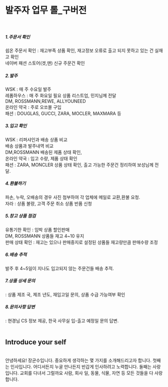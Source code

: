 ﻿<h1> 발주자 업무 롤_구버전 </h1><br>

<h5>1.주문서 확인<br></h5>
  쉽온 주문서 확인 : 재고부족 상품 확인, 재고정보 오류로 출고 되지 못하고 있는 건 실재고 확인<br>
  네이버 패션 스토어(겟,맨) 신규 주문건 확인<br>
<h5>2.발주<br></h5>
  WSK : 매 주 수요일 발주<br> 
  레폼하우스 : 매 주 화요일 필요 상품 리스트업, 민지님께 전달<br>
  DM, ROSSMANN,REWE, ALLYOUNEED<br>
  온라인 약국 : 주로 오쏘몰 구입<br>
  패션 : DOUGLAS, GUCCI, ZARA, MOCLER, MAXMARA 등<br>
<h5>3.입고 확인<br></h5>
  WSK :  리퍼샤인과 배송 상품 비교<br> 
           배송 상품과 발주내역 비교<br>
  DM,ROSSMANN 배송된 제품 상태 확인,<br>
  온라인 약국 : 입고 수량, 제품 상태 확인<br>
  패션 : ZARA, MONCLER 상품 상태 확인, 출고 가능한 주문건 정리하여 보성님께 전달.<br>
<h5>4.환불하기<br></h5>
  파손, 누락, 오배송의 경우 사진 첨부하여 각 업체에 메일로 교환,환불 요청.<br>
  자라 : 상품 불량, 고객 주문 취소 상품  반품 신청<br>
<h5>5.창고 상품 점검<br></h5>
  유통기한 확인 : 임박 상품 할인판매<br>
  DM, ROSSMANN 상품들 재고 4~10 유지<br>
  판매 상태 확인 : 재고는 있으나 판매중지로 설정된 상품들 재고량만큼 판매수량 조정<br>
<h5>6.배송 추적<br></h5>
  발주 후 4~5일이 지나도 입고되지 않는 주문건들 배송 추적.<br>
<h5>7.상품 상세 문의</h5> : 상품 제조 국, 제조 년도, 재입고일 문의, 상품 수급 가능여부 확인<br></h5>
<h5>8.문의사항 답변</h5> : 현경님 CS 정보 제공, 한국 사무실 입-출고 예정일 문의 답변.<br>
<Br>
<H2> Introduce your self </H2> <br>
안녕하세요! 장균수입니다. 중요하게 생각하는 몇 가지를 소개해드리고자 합니다.
첫째는 인사입니다. 어디서든지 누굴 만나든지 반갑게 인사하려고 노력합니다. 
둘째는 사랑입니다. 교회를 다녀서 그럴까요 사람, 회사 일, 동물, 식물, 자연 등 모든 것들을 다 사랑합니다.

